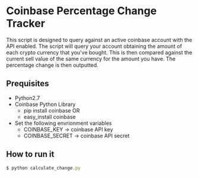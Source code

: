 # Coinbase Percentage Change Tracker

This script is designed to query against an active coinbase account with the API enabled. The script will query your account obtaining the amount of each crypto currency that you've bought. This is then compared against the current sell value of the same currency for the amount you have. The percentage change is then outputted.

## Prequisites
* Python2.7
* Coinbase Python Library
	* pip install coinbase OR
	* easy_install coinbase
* Set the following envrionment variables
	* COINBASE_KEY -> coinbase API key
	* COINBASE_SECRET -> coinbase API secret

## How to run it 
```javascript
$ python calculate_change.py

```